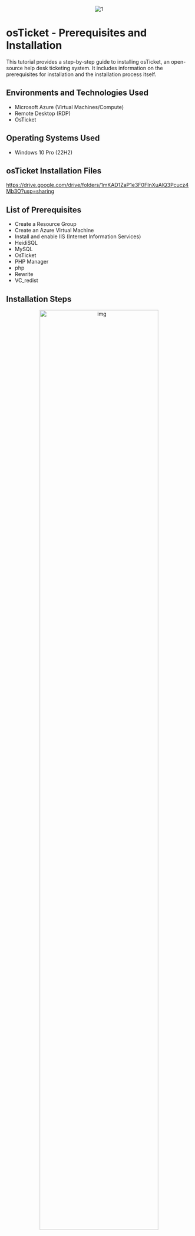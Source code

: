 <p align="center">
<img src="https://i.imgur.com/SIOPg5j.png" alt="1"/>
</p>

<h1>osTicket - Prerequisites and Installation</h1>

This tutorial provides a step-by-step guide to installing osTicket, an open-source help desk ticketing system. It includes information on the prerequisites for installation and the installation process itself.

<h2>Environments and Technologies Used</h2>

- Microsoft Azure (Virtual Machines/Compute) 
- Remote Desktop (RDP)
- OsTicket 

<h2>Operating Systems Used </h2>

- Windows 10 Pro (22H2)

<h2>osTicket Installation Files</h2>

https://drive.google.com/drive/folders/1mKAD1ZaP1e3F0FInXuAlQ3Pcucz4Mb3O?usp=sharing

<h2>List of Prerequisites</h2>

 - Create a Resource Group
 - Create an Azure Virtual Machine
 - Install and enable IIS (Internet Information Services)
 - HeidiSQL
 - MySQL
 - OsTicket
 - PHP Manager
 - php
 - Rewrite
 - VC_redist

<h2>Installation Steps</h2>

<p align="center">
<img src="https://i.imgur.com/jJAiw1z.png" height="80%" width="80%" alt="img"/>
</p>

Go to your Azure portal https://portal.azure.com/ and login. In your Azure home page, click the search bar and search for "resource group". Click "Resource groups".

<p align="center">
<img src="https://i.imgur.com/q30fcm3.png" height="80%" width="80%" alt="img"/>
</p>

Click "Create" tab at the top left.

<p align="center">
<img src="https://i.imgur.com/G0iY3xD.png" height="80%" width="80%" alt="img"/>
</p>

Select your Azure subscription, we will name the resource group "RG-osTicket". Select "(US) West US 3" for the Region, and click "Review + create" tab at the bottom left. 

<p align="center">
<img src="https://i.imgur.com/kaWmyCc.png" height="80%" width="80%" alt="img"/>
</p>

Click the notification tab at the top right and confirm that the resource group "RG-osTick" has been created.

<p align="center">
<img src="https://i.imgur.com/yOJUCM3.png" height="80%" width="80%" alt="img"/>
</p>

Click the search bar and search for "virtual machine". Click "Virtual machines".

<p align="center">
<img src="https://i.imgur.com/FFhfzEL.png" height="80%" width="80%" alt="img"/>
</p>

Click the "Create" tab at the top left and select "Azure virtual machine".

<p align="center">
<img src="https://i.imgur.com/rKd4Hxw.png" height="80%" width="80%" alt="img"/>
</p>

Select your Azure subsription, select the resource group we created earlier "RG-osTicket", name the virtual machine "vm-osticket", select (US) West US 3 for the region, select "No infrastructure redundancy required" for the availability options, select "Standard" for Security type, select "Windows 10 Pro, version 22H2 - x64 Gen2 (free eligible services)" for Image, leave VM architecture as defualt, select "Standard_D4s_v3 - 4 vcpus, 16 GiB memory" for the Size. We will use "labuser" as the username, and make sure you use a unique password.

NOTE: Write down your username and password, we will need it later.

Leave "Public inbound ports" and select inbound ports" as default. Check the licensing box and click the Networking tab at the top.

<p align="center">
<img src="https://i.imgur.com/aUVAOqk.png" height="80%" width="80%" alt="img"/>
</p>

The Virtual network (NIC), Subnet, and Public IP will automatically be created for us, so make sure they all say (new). Leave every thing as default, and click "Review + create" tab at the bottom left. 

<p align="center">
<img src="https://i.imgur.com/IWBDQZj.png" height="80%" width="80%" alt="img"/>
</p>

The "Validation pass" message indicates that all of the required information has been provided and that the VM can be created. Go ahead an click the "Create" tab at the bottom left.

<p align="center">
<img src="https://i.imgur.com/RNQ208q.png" height="80%" width="80%" alt="img"/>
</p>

The "Validation is in progress" message indicates that the Virtual machine is being created and configured. This process can take several minutes.

<p align="center">
<img src="https://i.imgur.com/BZxxbil.png" height="80%" width="80%" alt="img"/>
</p>

The message "Your deployment is complete" means that the Azure virtual machine (VM) has been successfully created and configured.

<p align="center">
<img src="https://i.imgur.com/oV6Qwyj.png" height="80%" width="80%" alt="img"/>
</p>

Click the search bar, and click "Virtual machines".

<p align="center">
<img src="https://i.imgur.com/O8O0QBq.png" height="80%" width="80%" alt="img"/>
</p>

Click the virtual machine we just created.

<p align="center">
<img src="https://i.imgur.com/wGfGhSB.png" height="80%" width="80%" alt="img"/>
</p>

Copy the Public IP address.

<p align="center">
<img src="https://i.imgur.com/gChFsZc.png" height="80%" width="80%" alt="img"/>
</p>

On your local computer search box, search for "remote desktop", and click "Open"

<p align="center">
<img src="https://i.imgur.com/dDYXiBF.png" height="80%" width="80%" alt="img"/>
</p>

Paste your VMs Public IP address you copied and click the "Connect" button.

<p align="center">
<img src="https://i.imgur.com/neUPf5p.png" height="80%" width="80%" alt="img"/>
</p>

Click "More choices" > "Use a different account", go ahead and login with the username and password you used when you created your virtual machine, and click "Ok". 

<p align="center">
<img src="https://i.imgur.com/2ZPAvQj.png" height="80%" width="80%" alt="img"/>
</p>

We've now loged into our virtual machine. Select "No" for the options and click the "Accept" button.

<p align="center">
<img src="https://i.imgur.com/eRw8ia9.png" height="80%" width="80%" alt="img"/>
</p>

Select the "Yes" button.

Copy this link https://drive.google.com/drive/folders/1mKAD1ZaP1e3F0FInXuAlQ3Pcucz4Mb3O?usp=sharing 

This link contains all the installation files we will need. We will open it up inside the virtual machine because it's much easier to deal with there.

<p align="center">
<img src="https://i.imgur.com/R9bRAnY.png" height="80%" width="80%" alt="img"/>
</p>

In your virtual machine, double-click the "Microsoft Edge" application to open it.

<p align="center">
<img src="https://i.imgur.com/ARKjwcV.png" height="80%" width="80%" alt="img"/>
</p>

Click "Search without your data" > "Don't allow" > "Confirm and continue" > "Continue without this data" > "Confirm and start browsing". 

<p align="center">
<img src="https://i.imgur.com/rk6m5EW.png" height="80%" width="80%" alt="img"/>
</p>

Paste the link you copied in the search bar and press the Enter key.

We will now install and enable IIS

<p align="center">
<img src="https://i.imgur.com/rk6m5EW.png" height="80%" width="80%" alt="img"/>
</p>

NOTE: Internet Information Services (IIS) is a web server created by Microsoft that can be used to host a wide variety of websites and web applications.






























